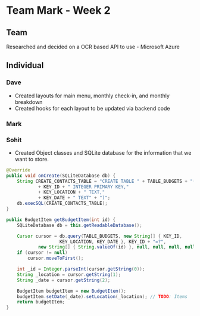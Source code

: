 # Team Mark - Week 2

## Team

Researched and decided on a OCR based API to use - Microsoft Azure

## Individual

### Dave

 - Created layouts for main menu, monthly check-in, and monthly breakdown
 - Created hooks for each layout to be updated via backend code

### Mark

### Sohit
* Created Object classes and SQLite database for the information that we want to store.

```Java
@Override
public void onCreate(SQLiteDatabase db) {
    String CREATE_CONTACTS_TABLE = "CREATE TABLE " + TABLE_BUDGETS + "("
            + KEY_ID + " INTEGER PRIMARY KEY,"
            + KEY_LOCATION + " TEXT,"
            + KEY_DATE + " TEXT" + ")";
    db.execSQL(CREATE_CONTACTS_TABLE);
}

public BudgetItem getBudgetItem(int id) {
    SQLiteDatabase db = this.getReadableDatabase();

    Cursor cursor = db.query(TABLE_BUDGETS, new String[] { KEY_ID,
                    KEY_LOCATION, KEY_DATE }, KEY_ID + "=?",
            new String[] { String.valueOf(id) }, null, null, null, null);
    if (cursor != null)
        cursor.moveToFirst();

    int _id = Integer.parseInt(cursor.getString(0));
    String _location = cursor.getString(1);
    String _date = cursor.getString(2);

    BudgetItem budgetItem = new BudgetItem();
    budgetItem.setDate(_date).setLocation(_location); // TODO: Items
    return budgetItem;
}
```
